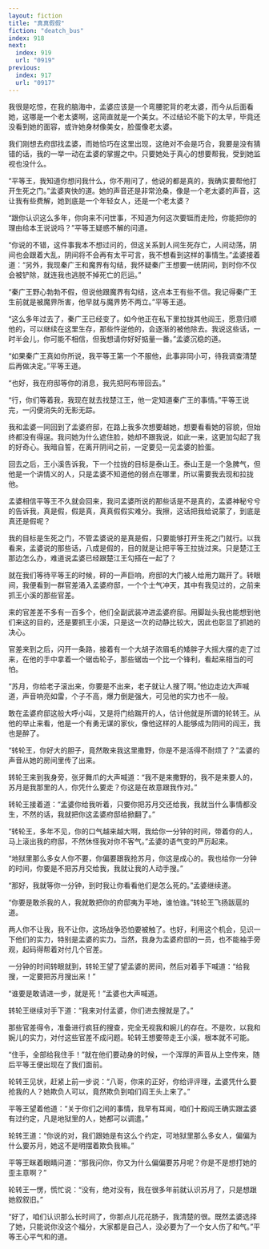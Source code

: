 ```yaml
---
layout: fiction
title: "真真假假"
fiction: "deatch_bus"
index: 918
next:
  index: 919
  url: "0919"
previous:
  index: 917
  url: "0917"
---
```

我很是吃惊，在我的脑海中，孟婆应该是一个弯腰驼背的老太婆，而今从后面看她，这哪是一个老太婆啊，这简直就是一个美女。不过结论不能下的太早，毕竟还没看到她的面容，或许她身材像美女，脸蛋像老太婆。

我们刚想去府邸找孟婆，而她恰巧在这里出现，这绝对不会是巧合，我要是没有猜错的话，我的一举一动在孟婆的掌握之中。只要她处于真心的想要帮我，受到她监视也没什么。

“平等王，我知道你想问我什么，你不用问了，他说的都是真的，我确实要帮他打开生死之门。”孟婆爽快的道。她的声音还是非常沧桑，像是一个老太婆的声音，这让我有些费解，她到底是一个年轻女人，还是一个老太婆？

“跟你认识这么多年，你向来不问世事，不知道为何这次要铤而走险，你能把你的理由给本王说说吗？”平等王疑惑不解的问道。

“你说的不错，这件事我本不想过问的，但这关系到人间生死存亡，人间动荡，阴间也会跟着大乱，阴间将不会再有太平可言，我不想看到这样的事情生。”孟婆接着道：“另外，我现秦广王和魔界有勾结，我怀疑秦广王想要一统阴间，到时你不仅会被铲除，就连我也逃脱不掉死亡的厄运。”

“秦广王野心勃勃不假，但说他跟魔界有勾结，这点本王有些不信。我记得秦广王生前就是被魔界所害，他早就与魔界势不两立。”平等王道。

“这么多年过去了，秦广王已经变了。如今他正在私下里拉拢其他阎王，愿意归顺他的，可以继续在这里生存，那些忤逆他的，会逐渐的被他除去。我说这些话，一时半会儿，你可能不相信，但我想请你好好掂量一番。”孟婆沉稳的道。

“如果秦广王真如你所说，我平等王第一个不服他，此事非同小可，待我调查清楚后再做决定。”平等王道。

“也好，我在府邸等你的消息，我先把阿布带回去。”

“行，你们等着我，我现在就去找楚江王，他一定知道秦广王的事情。”平等王说完，一闪便消失的无影无踪。

我和孟婆一同回到了孟婆府邸，在路上我多次想要越她，想要看看她的容貌，但始终都没有得逞。我问她为什么遮住脸，她却不跟我说，如此一来，这更加勾起了我的好奇心。我暗自誓，在离开阴间之前，一定要见一见孟婆的脸蛋。

回去之后，王小溪告诉我，下一个拉拢的目标是泰山王。泰山王是一个急脾气，但他是一个讲情义的人，只是孟婆不知道他的弱点在哪里，所以需要我去现和拉拢他。

孟婆相信平等王不久就会回来，我问孟婆所说的那些话是不是真的，孟婆神秘兮兮的告诉我，真是假，假是真，真真假假实难分。我擦，这话把我给说蒙了，到底是真还是假呢？

我的目标是生死之门，不管孟婆说的是真是假，只要能够打开生死之门就行。以我看来，孟婆说的那些话，八成是假的，目的就是让把平等王拉拢过来。只是楚江王那边怎么办，难道说孟婆已经跟楚江王勾搭在一起了？

就在我们等待平等王的时候，砰的一声巨响，府邸的大门被人给用力踹开了。转眼间，我便看到一群官差涌入孟婆府邸，一个个士气冲天，其中有我见过的，之前来抓王小溪的那些官差。

来的官差差不多有一百多个，他们全副武装冲进孟婆府邸。用脚趾头我也能想到他们来这的目的，还是要抓王小溪，只是这一次的动静比较大，因此也彰显了抓她的决心。

官差来到之后，闪开一条路，接着有一个大胡子浓眉毛的矮胖子大摇大摆的走了过来，在他的手中拿着一个锯齿轮子，那些锯齿一个比一个锋利，看起来相当的可怕。

“苏月，你给老子滚出来，你要是不出来，老子就让人搜了啊。”他边走边大声喊道，声音响亮如雷，个子不高，爆力倒是强大，可见他的实力也不一般。

敢在孟婆府邸这般大呼小叫，又是将门给踹开的人，估计他就是所谓的轮转王。从他的举止来看，他是一个有勇无谋的家伙，像他这样的人能够成为阴间的阎王，我也是醉了。

“转轮王，你好大的胆子，竟然敢来我这里撒野，你是不是活得不耐烦了？”孟婆的声音从她的房间里传了出来。

转轮王来到我身旁，张牙舞爪的大声喊道：“我不是来撒野的，我不是来要人的，苏月是我那里的人，你凭什么要走？你这是在故意跟我作对。”

转轮王接着道：“孟婆你给我听着，只要你把苏月交还给我，我就当什么事情都没生，不然的话，我就把你这孟婆府邸给掀翻了。”

“转轮王，多年不见，你的口气越来越大啊，我给你一分钟的时间，带着你的人，马上滚出我的府邸，不然休怪我对你不客气。”孟婆的语气变的严厉起来。

“地狱里那么多女人你不要，你偏要跟我抢苏月，你这是成心的。我也给你一分钟的时间，你要是不把苏月交给我，我就让我的人动手搜。”

“那好，我就等你一分钟，到时我让你看看他们是怎么死的。”孟婆继续道。

“你要是敢杀我的人，我就敢把你的府邸夷为平地，谁怕谁。”转轮王飞扬跋扈的道。

两人你不让我，我不让你，这场战争恐怕要被触了。也好，利用这个机会，见识一下他们的实力，特别是孟婆的实力。当然，我身为孟婆府邸的一员，也不能袖手旁观，起码得帮着对付几个官差。

一分钟的时间转眼就到，转轮王望了望孟婆的房间，然后对着手下喊道：“给我搜，一定要把苏月搜出来！”

“谁要是敢请进一步，就是死！”孟婆也大声喊道。

转轮王继续对手下道：“我来对付孟婆，你们进去搜就是了。”

那些官差得令，准备进行疯狂的搜查，完全无视我和婉儿的存在。不是吹，以我和婉儿的实力，对付这些官差不成问题。轮转王想要带走王小溪，根本就不可能。

“住手，全部给我住手！”就在他们要动身的时候，一个浑厚的声音从上空传来，随后平等王便出现在了我们面前。

轮转王见状，赶紧上前一步说：“八哥，你来的正好，你给评评理，孟婆凭什么要抢我的人？她欺负人可以，竟然欺负到咱们阎王头上来了。”

平等王望着他道：“关于你们之间的事情，我早有耳闻，咱们十殿阎王确实跟孟婆有过约定，凡是地狱里的人，她都可以调遣。”

轮转王道：“你说的对，我们跟她是有这么个约定，可地狱里那么多女人，偏偏为什么要苏月，她这不是明摆着欺负我嘛。”

平等王眯着眼睛问道：“那我问你，你又为什么偏偏要苏月呢？你是不是想打她的歪主意啊？”

轮转王一愣，慌忙说：“没有，绝对没有，我在很多年前就认识苏月了，只是想跟她叙叙旧。”

“好了，咱们认识那么长时间了，你那点儿花花肠子，我清楚的很。既然孟婆选择了她，只能说你没这个福分，大家都是自己人，没必要为了一个女人伤了和气。”平等王心平气和的道。